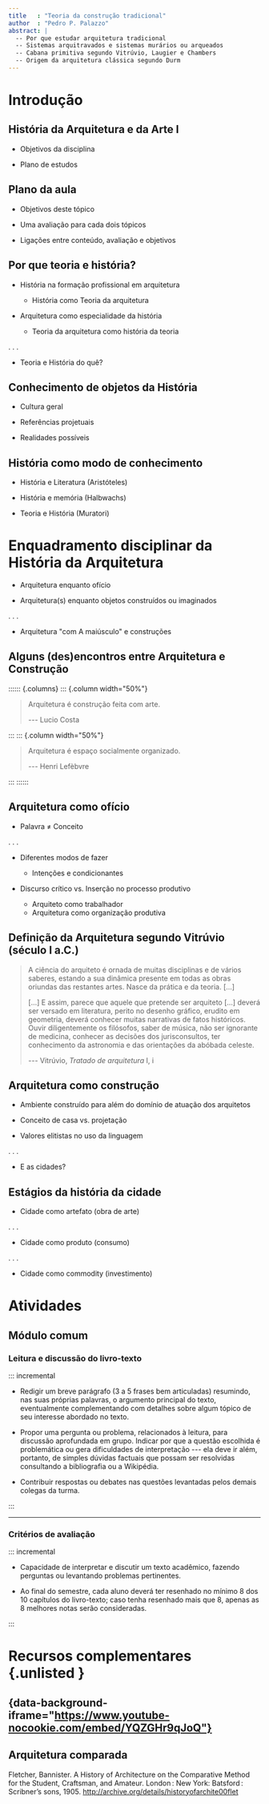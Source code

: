 ```yaml
---
title   : "Teoria da construção tradicional"
author  : "Pedro P. Palazzo"
abstract: |
  -- Por que estudar arquitetura tradicional
  -- Sistemas arquitravados e sistemas murários ou arqueados
  -- Cabana primitiva segundo Vitrúvio, Laugier e Chambers
  -- Origem da arquitetura clássica segundo Durm
---
```



Introdução
==========

História da Arquitetura e da Arte I
-----------------------------------

- Objetivos da disciplina

- Plano de estudos

Plano da aula
-------------

- Objetivos deste tópico

- Uma avaliação para cada dois tópicos

- Ligações entre conteúdo, avaliação e objetivos

Por que teoria e história?
--------------------------

- História na formação profissional em arquitetura
  - História como Teoria da arquitetura

- Arquitetura como especialidade da história
  - Teoria da arquitetura como história da teoria

. . .

- Teoria e História do quê?

Conhecimento de objetos da História
-----------------------------------

- Cultura geral

- Referências projetuais

- Realidades possíveis

História como modo de conhecimento
----------------------------------

- História e Literatura (Aristóteles)

- História e memória (Halbwachs)

- Teoria e História (Muratori)

Enquadramento disciplinar da História da Arquitetura
====================================================

- Arquitetura enquanto ofício

- Arquitetura(s) enquanto objetos construídos ou imaginados

. . .

- Arquitetura "com A maiúsculo" e construções

Alguns (des)encontros entre Arquitetura e Construção
----------------------------------------------------

:::::: {.columns}
::: {.column width="50%"}

> Arquitetura é construção feita com arte.
>
> <footer>--- Lucio Costa</footer>

:::
::: {.column width="50%"}

> Arquitetura é espaço socialmente organizado.
>
><footer>--- Henri Lefèbvre</footer>

:::
::::::


Arquitetura como ofício
-----------------------

- Palavra ≠ Conceito

. . .

- Diferentes modos de fazer
  - Intenções e condicionantes

- Discurso crítico vs. Inserção no processo produtivo
  - Arquiteto como trabalhador
  - Arquitetura como organização produtiva

Definição da Arquitetura segundo Vitrúvio (século I a.C.)
---------------------------------------------------------

> A ciência do arquiteto é ornada de muitas disciplinas e de vários
> saberes, estando a sua dinâmica presente em todas as obras oriundas
> das restantes artes. Nasce da prática e da teoria. [...]
>
> [...] E assim, parece que aquele que pretende ser arquiteto [...]
> deverá ser versado em literatura, perito no desenho gráfico, erudito
> em geometria, deverá conhecer muitas narrativas de fatos históricos.
> Ouvir diligentemente os filósofos, saber de música, não ser ignorante
> de medicina, conhecer as decisões dos jurisconsultos, ter conhecimento
> da astronomia e das orientações da abóbada celeste.
>
> <footer>
>
> --- Vitrúvio, <cite>Tratado de arquitetura</cite> I, i
>
> </footer>


Arquitetura como construção
---------------------------

- Ambiente construído para além do domínio de atuação dos arquitetos

- Conceito de casa vs. projetação

- Valores elitistas no uso da linguagem

. . .

- E as cidades?

Estágios da história da cidade
------------------------------

- Cidade como artefato (obra de arte)

. . .

- Cidade como produto (consumo)

. . .

- Cidade como commodity (investimento)

Atividades
==========

Módulo comum
------------

### Leitura e discussão do livro-texto ###

::: incremental

- Redigir um breve parágrafo (3 a 5 frases bem articuladas) resumindo,
  nas suas próprias palavras, o argumento principal do texto,
  eventualmente complementando com detalhes sobre algum tópico de seu
  interesse abordado no texto.

- Propor uma pergunta ou problema, relacionados à leitura, para
  discussão aprofundada em grupo. Indicar por que a questão escolhida é
  problemática ou gera dificuldades de interpretação --- ela deve ir
  além, portanto, de simples dúvidas factuais que possam ser resolvidas
  consultando a bibliografia ou a Wikipédia.

- Contribuir respostas ou debates nas questões levantadas pelos demais
  colegas da turma.

:::

------

### Critérios de avaliação  ###

::: incremental

- Capacidade de interpretar e discutir um texto acadêmico, fazendo
  perguntas ou levantando problemas pertinentes.

- Ao final do semestre, cada aluno deverá ter resenhado no mínimo 8 dos
  10 capítulos do livro-texto; caso tenha resenhado mais que 8, apenas
  as 8 melhores notas serão consideradas.

:::

Recursos complementares {.unlisted }
=======================

## {data-background-iframe="https://www.youtube-nocookie.com/embed/YQZGHr9qJoQ"}

Arquitetura comparada
---------------------

Fletcher, Bannister. A History of Architecture on the Comparative Method
for the Student, Craftsman, and Amateur. London : New York: Batsford :
Scribner’s sons, 1905.
<a href="http://archive.org/details/historyofarchite00flet" target="_blank">
  http://archive.org/details/historyofarchite00flet
</a>

